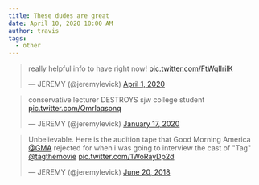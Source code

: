 ```yaml
---
title: These dudes are great
date: April 10, 2020 10:00 AM
author: travis
tags:
  - other
---
```

<blockquote class="twitter-tweet"><p lang="en" dir="ltr">really helpful info to have right now! <a href="https://t.co/FtWqIIrilK">pic.twitter.com/FtWqIIrilK</a></p>&mdash; JEREMY (@jeremylevick) <a href="https://twitter.com/jeremylevick/status/1245174763808608256?ref_src=twsrc%5Etfw">April 1, 2020</a></blockquote> <script async src="https://platform.twitter.com/widgets.js" charset="utf-8"></script>
<blockquote class="twitter-tweet"><p lang="en" dir="ltr">conservative lecturer DESTROYS sjw college student <a href="https://t.co/QmrIaqsonq">pic.twitter.com/QmrIaqsonq</a></p>&mdash; JEREMY (@jeremylevick) <a href="https://twitter.com/jeremylevick/status/1218281229667184641?ref_src=twsrc%5Etfw">January 17, 2020</a></blockquote> <script async src="https://platform.twitter.com/widgets.js" charset="utf-8"></script>
<blockquote class="twitter-tweet"><p lang="en" dir="ltr">Unbelievable. Here is the audition tape that Good Morning America <a href="https://twitter.com/GMA?ref_src=twsrc%5Etfw">@GMA</a> rejected for when i was going to interview the cast of &quot;Tag&quot; <a href="https://twitter.com/tagthemovie?ref_src=twsrc%5Etfw">@tagthemovie</a> <a href="https://t.co/1WoRayDp2d">pic.twitter.com/1WoRayDp2d</a></p>&mdash; JEREMY (@jeremylevick) <a href="https://twitter.com/jeremylevick/status/1009487948344102914?ref_src=twsrc%5Etfw">June 20, 2018</a></blockquote> <script async src="https://platform.twitter.com/widgets.js" charset="utf-8"></script>
